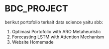 # BDC_PROJECT


berikut portofolio terkait data science yaitu sbb:
1. Optimasi Portofolio with ARO Metaheuristic
2. Forecasting LSTM with Attention Mechanism
3. Website Homemade
